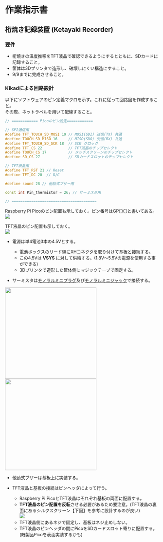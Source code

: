 # 作業指示書

## 桁焼き記録装置 (Ketayaki Recorder)

### 要件
- 桁焼きの温度推移をTFT液晶で確認できるようにするとともに、SDカードに記録すること。
- 筐体は3Dプリンタで造形し、破壊しにくい構造にすること。
- 9/9までに完成させること。

### Kikadによる回路設計
以下にソフトウェアのピン定義マクロを示す。これに従って回路図を作成すること。  
その際、ネットラベルを用いて配線すること。

```cpp
// ============ Picoのピン設定============

// SPI通信用
#define TFT_TOUCH_SD_MOSI 19 // MOSI(SDI) 送信(TX) 共通
#define TOUCH_SD_MISO 16     // MISO(SDO) 受信(RX) 共通
#define TFT_TOUCH_SD_SCK 18  // SCK クロック
#define TFT_CS 22            // TFT液晶のチップセレクト
#define TOUCH_CS 17          // タッチスクリーンのチップセレクト
#define SD_CS 27             // SDカードスロットのチップセレクト

// TFT液晶用
#define TFT_RST 21 // Reset 
#define TFT_DC 20  // D/C

#define sound 28 // 他励式ブザー用

const int Pin_thermistor = 26; // サーミスタ用

// =======================================
```

Raspberry Pi Picoのピン配置も示しておく。ピン番号はGP〇〇と書いてある。  
<img src="https://res.cloudinary.com/zenn/image/fetch/s--nzJFdVY2--/c_limit%2Cf_auto%2Cfl_progressive%2Cq_auto%2Cw_1200/https://storage.googleapis.com/zenn-user-upload/deployed-images/8f8bb113d297d40f9cb9f24d.png%3Fsha%3D4f37de9c32dbf24ed7731598711163e7c438f3ee">

TFT液晶のピン配置も示しておく。  
<img src="https://tamanegi-digick.com/wp-content/uploads/2024/05/ili9341_pin.jpg">

- 電源は単4電池3本の4.5Vとする。
  - 電池ボックスのリード線にXHコネクタを取り付けて基板と接続する。
  - この4.5Vは **VSYS** に対して供給する。(1.8V〜5.5Vの電源を使用する事ができる)
  - 3Dプリンタで造形した筐体側にマジックテープで固定する。

- サーミスタは[モノラルミニプラグ](https://akizukidenshi.com/catalog/g/g112523/)及び[モノラルミニジャック](https://akizukidenshi.com/catalog/g/g112524/)で接続する。  
<img width="300px" src="https://akizukidenshi.com/img/goods/3/112523.jpg">
<img width="300px" src="https://akizukidenshi.com/img/goods/2/112524.jpg">

- 他励式ブザーは基板上に実装する。

- TFT液晶と基板の接続はピンヘッダによって行う。
  - Raspberry Pi PicoとTFT液晶はそれぞれ基板の両面に配置する。
  - **TFT液晶のピン配置を反転**させる必要があるため要注意。(TFT液晶の裏面にあるシルクスクリーン【下図】を参考に設計するのが良い)  
  ![](https://abacasstorageaccnt.blob.core.windows.net/cirkit/1d8ef4dc-d8a3-425d-96df-f8d4e71a26b5.jpg)
  - TFT液晶側にあるネジで固定し、基板はネジ止めしない。
  - TFT液晶のピンヘッダの間にPicoをSDカードスロット寄りに配置する。(既製品Picoを表面実装するかも)